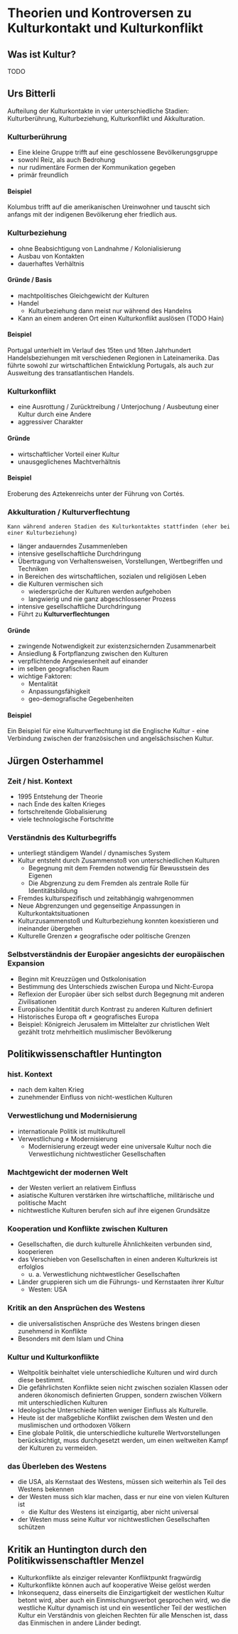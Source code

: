 # Theorien und Kontroversen zu Kulturkontakt und Kulturkonflikt

## Was ist Kultur?

TODO

## Urs Bitterli

Aufteilung der Kulturkontakte in vier unterschiedliche Stadien: Kulturberührung, Kulturbeziehung, Kulturkonflikt und Akkulturation.

### Kulturberührung

- Eine kleine Gruppe trifft auf eine geschlossene Bevölkerungsgruppe
- sowohl Reiz, als auch Bedrohung
- nur rudimentäre Formen der Kommunikation gegeben
- primär freundlich

#### Beispiel

Kolumbus trifft auf die amerikanischen Ureinwohner und tauscht sich anfangs mit der indigenen Bevölkerung eher friedlich aus.

### Kulturbeziehung

- ohne Beabsichtigung von Landnahme / Kolonialisierung
- Ausbau von Kontakten
- dauerhaftes Verhältnis

#### Gründe / Basis

- machtpolitisches Gleichgewicht der Kulturen
- Handel
  - Kulturbeziehung dann meist nur während des Handelns
- Kann an einem anderen Ort einen Kulturkonflikt auslösen (TODO Hain)

#### Beispiel

Portugal unterhielt im Verlauf des 15ten und 16ten Jahrhundert Handelsbeziehungen mit verschiedenen Regionen in Lateinamerika. Das führte sowohl zur wirtschaftlichen Entwicklung Portugals, als auch zur Ausweitung des transatlantischen Handels.

### Kulturkonflikt

- eine Ausrottung / Zurücktreibung / Unterjochung / Ausbeutung einer Kultur durch eine Andere
- aggressiver Charakter

#### Gründe

- wirtschaftlicher Vorteil einer Kultur
- unausgeglichenes Machtverhältnis

#### Beispiel

Eroberung des Aztekenreichs unter der Führung von Cortés.

### Akkulturation / Kulturverflechtung

    Kann während anderen Stadien des Kulturkontaktes stattfinden (eher bei einer Kulturbeziehung)

- länger andauerndes Zusammenleben
- intensive gesellschaftliche Durchdringung
- Übertragung von Verhaltensweisen, Vorstellungen, Wertbegriffen und Techniken
- in Bereichen des wirtschaftlichen, sozialen und religiösen Leben
- die Kulturen vermischen sich
  - wiedersprüche der Kulturen werden aufgehoben
  - langwierig und nie ganz abgeschlossener Prozess
- intensive gesellschaftliche Durchdringung
- Führt zu **Kulturverflechtungen**

#### Gründe

- zwingende Notwendigkeit zur existenzsichernden Zusammenarbeit
- Ansiedlung & Fortpflanzung zwischen den Kulturen
- verpflichtende Angewiesenheit auf einander
- im selben geografischen Raum
- wichtige Faktoren:
  - Mentalität
  - Anpassungsfähigkeit
  - geo-demografische Gegebenheiten

#### Beispiel

Ein Beispiel für eine Kulturverflechtung ist die Englische Kultur - eine Verbindung zwischen der französischen und angelsächsischen Kultur.

## Jürgen Osterhammel

### Zeit / hist. Kontext

- 1995 Entstehung der Theorie
- nach Ende des kalten Krieges
- fortschreitende Globalisierung
- viele technologische Fortschritte

### Verständnis des Kulturbegriffs

- unterliegt ständigem Wandel / dynamisches System
- Kultur entsteht durch Zusammenstoß von unterschiedlichen Kulturen
  - Begegnung mit dem Fremden notwendig für Bewusstsein des Eigenen
  - Die Abgrenzung zu dem Fremden als zentrale Rolle für Identitätsbildung
- Fremdes kulturspezifisch und zeitabhängig wahrgenommen
- Neue Abgrenzungen und gegenseitige Anpassungen in Kulturkontaktsituationen
- Kulturzusammenstoß und Kulturbeziehung konnten koexistieren und ineinander übergehen
- Kulturelle Grenzen ≠ geografische oder politische Grenzen

### Selbstverständnis der Europäer angesichts der europäischen Expansion

- Beginn mit Kreuzzügen und Ostkolonisation
- Bestimmung des Unterschieds zwischen Europa und Nicht-Europa
- Reflexion der Europäer über sich selbst durch Begegnung mit anderen Zivilisationen
- Europäische Identität durch Kontrast zu anderen Kulturen definiert
- Historisches Europa oft ≠ geografisches Europa
- Beispiel: Königreich Jerusalem im Mittelalter zur christlichen Welt gezählt trotz mehrheitlich muslimischer Bevölkerung

## Politikwissenschaftler Huntington

### hist. Kontext

- nach dem kalten Krieg
- zunehmender Einfluss von nicht-westlichen Kulturen

### Verwestlichung und Modernisierung

- internationale Politik ist multikulturell
- Verwestlichung ≠ Modernisierung
  - Modernisierung erzeugt weder eine universale Kultur noch die Verwestlichung nichtwestlicher Gesellschaften

### Machtgewicht der modernen Welt

- der Westen verliert an relativem Einfluss
- asiatische Kulturen verstärken ihre wirtschaftliche, militärische und politische Macht
- nichtwestliche Kulturen berufen sich auf ihre eigenen Grundsätze

### Kooperation und Konflikte zwischen Kulturen

- Gesellschaften, die durch kulturelle Ähnlichkeiten verbunden sind, kooperieren
- das Verschieben von Gesellschaften in einen anderen Kulturkreis ist erfolglos
  - u. a. Verwestlichung nichtwestlicher Gesellschaften
- Länder gruppieren sich um die Führungs- und Kernstaaten ihrer Kultur
  - Westen: USA

### Kritik an den Ansprüchen des Westens

- die universalistischen Ansprüche des Westens bringen diesen zunehmend in Konflikte
- Besonders mit dem Islam und China

### Kultur und Kulturkonflikte

- Weltpolitik beinhaltet viele unterschiedliche Kulturen und wird durch diese bestimmt.
- Die gefährlichsten Konflikte seien nicht zwischen sozialen Klassen oder anderen ökonomisch definierten Gruppen, sondern zwischen Völkern mit unterschiedlichen Kulturen
- Ideologische Unterschiede hätten weniger Einfluss als Kulturelle.
- Heute ist der maßgebliche Konflikt zwischen dem Westen und den muslimischen und orthodoxen Völkern
- Eine globale Politik, die unterschiedliche kulturelle Wertvorstellungen berücksichtigt, muss durchgesetzt werden, um einen weltweiten Kampf der Kulturen zu vermeiden.

### das Überleben des Westens

- die USA, als Kernstaat des Westens, müssen sich weiterhin als Teil des Westens bekennen
- der Westen muss sich klar machen, dass er nur eine von vielen Kulturen ist
  - die Kultur des Westens ist einzigartig, aber nicht universal
- der Westen muss seine Kultur vor nichtwestlichen Gesellschaften schützen

## Kritik an Huntington durch den Politikwissenschaftler Menzel

- Kulturkonflikte als einziger relevanter Konfliktpunkt fragwürdig
- Kulturkonflikte können auch auf kooperative Weise gelöst werden
- Inkonsequenz, dass einerseits die Einzigartigkeit der westlichen Kultur betont wird, aber auch ein Einmischungsverbot gesprochen wird, wo die westliche Kultur dynamisch ist und ein wesentlicher Teil der westlichen Kultur ein Verständnis von gleichen Rechten für alle Menschen ist, dass das Einmischen in andere Länder bedingt.
